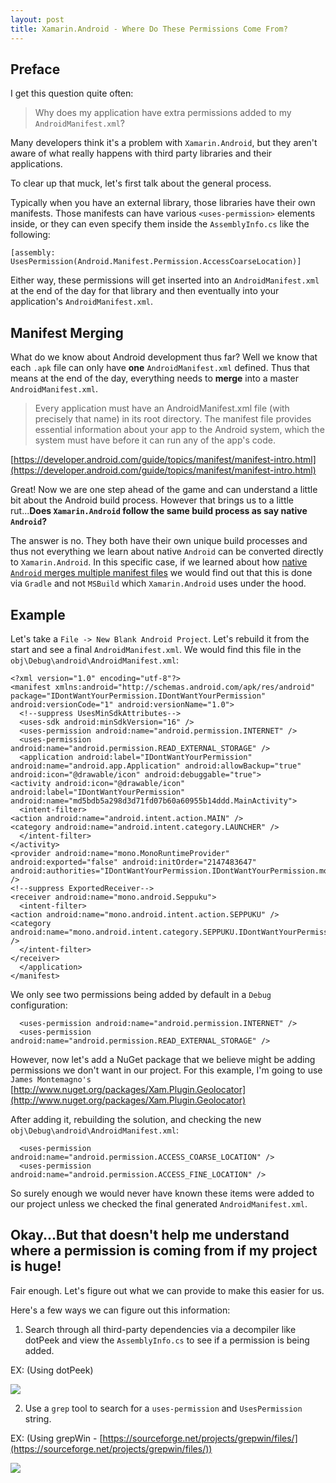 ```yaml
---
layout: post
title: Xamarin.Android - Where Do These Permissions Come From?
---
```


## Preface

I get this question quite often:

> Why does my application have extra permissions added to my `AndroidManifest.xml`?

Many developers think it's a problem with `Xamarin.Android`, but they aren't aware of what really happens with third party libraries and their applications.

To clear up that muck, let's first talk about the general process.

Typically when you have an external library, those libraries have their own manifests. Those manifests can have various `<uses-permission>` elements inside, or they can even specify them inside the `AssemblyInfo.cs` like the following:

    [assembly: UsesPermission(Android.Manifest.Permission.AccessCoarseLocation)]

Either way, these permissions will get inserted into an `AndroidManifest.xml` at the end of the day for that library and then eventually into your application's `AndroidManifest.xml`.

## Manifest Merging

What do we know about Android development thus far? Well we know that each `.apk` file can only have **one** `AndroidManifest.xml` defined. Thus that means at the end of the day, everything needs to **merge** into a master `AndroidManifest.xml`.

> Every application must have an AndroidManifest.xml file (with precisely that name) in its root directory. The manifest file provides essential information about your app to the Android system, which the system must have before it can run any of the app's code.

[https://developer.android.com/guide/topics/manifest/manifest-intro.html](https://developer.android.com/guide/topics/manifest/manifest-intro.html)

Great! Now we are one step ahead of the game and can understand a little bit about the Android build process. However that brings us to a little rut...**Does `Xamarin.Android` follow the same build process as say native `Android`?**

The answer is no. They both have their own unique build processes and thus not everything we learn about native `Android` can be converted directly to `Xamarin.Android`. In this specific case, if we learned about how [native `Android` merges multiple manifest files](https://developer.android.com/studio/build/manifest-merge.html) we would find out that this is done via `Gradle` and not `MSBuild` which `Xamarin.Android` uses under the hood.

## Example

Let's take a `File -> New Blank Android Project`. Let's rebuild it from the start and see a final `AndroidManifest.xml`. We would find this file in the `obj\Debug\android\AndroidManifest.xml`:

    <?xml version="1.0" encoding="utf-8"?>
    <manifest xmlns:android="http://schemas.android.com/apk/res/android" package="IDontWantYourPermission.IDontWantYourPermission" android:versionCode="1" android:versionName="1.0">
      <!--suppress UsesMinSdkAttributes-->
      <uses-sdk android:minSdkVersion="16" />
      <uses-permission android:name="android.permission.INTERNET" />
      <uses-permission android:name="android.permission.READ_EXTERNAL_STORAGE" />
      <application android:label="IDontWantYourPermission" android:name="android.app.Application" android:allowBackup="true" android:icon="@drawable/icon" android:debuggable="true">
    <activity android:icon="@drawable/icon" android:label="IDontWantYourPermission" android:name="md5bdb5a298d3d71fd07b60a60955b14ddd.MainActivity">
      <intent-filter>
    <action android:name="android.intent.action.MAIN" />
    <category android:name="android.intent.category.LAUNCHER" />
      </intent-filter>
    </activity>
    <provider android:name="mono.MonoRuntimeProvider" android:exported="false" android:initOrder="2147483647" android:authorities="IDontWantYourPermission.IDontWantYourPermission.mono.MonoRuntimeProvider.__mono_init__" />
    <!--suppress ExportedReceiver-->
    <receiver android:name="mono.android.Seppuku">
      <intent-filter>
    <action android:name="mono.android.intent.action.SEPPUKU" />
    <category android:name="mono.android.intent.category.SEPPUKU.IDontWantYourPermission.IDontWantYourPermission" />
      </intent-filter>
    </receiver>
      </application>
    </manifest>

We only see two permissions being added by default in a `Debug` configuration:

      <uses-permission android:name="android.permission.INTERNET" />
      <uses-permission android:name="android.permission.READ_EXTERNAL_STORAGE" />

However, now let's add a NuGet package that we believe might be adding permissions we don't want in our project. For this example, I'm going to use `James Montemagno's` [http://www.nuget.org/packages/Xam.Plugin.Geolocator](http://www.nuget.org/packages/Xam.Plugin.Geolocator)

After adding it, rebuilding the solution, and checking the new `obj\Debug\android\AndroidManifest.xml`:

      <uses-permission android:name="android.permission.ACCESS_COARSE_LOCATION" />
      <uses-permission android:name="android.permission.ACCESS_FINE_LOCATION" />

So surely enough we would never have known these items were added to our project unless we checked the final generated `AndroidManifest.xml`.

## Okay...But that doesn't help me understand where a permission is coming from if my project is huge!

Fair enough. Let's figure out what we can provide to make this easier for us.

Here's a few ways we can figure out this information:

1) Search through all third-party dependencies via a decompiler like dotPeek and view the `AssemblyInfo.cs` to see if a permission is being added.

EX: (Using dotPeek)

![](http://content.screencast.com/users/JDouglas2529/folders/Snagit/media/cc36c438-038a-4efb-938c-7fbd14cd30f5/12.05.2016-13.49.png)

2) Use a `grep` tool to search for a `uses-permission` and `UsesPermission` string.

EX: (Using grepWin - [https://sourceforge.net/projects/grepwin/files/](https://sourceforge.net/projects/grepwin/files/))

![](http://content.screencast.com/users/JDouglas2529/folders/Snagit/media/a2d541f4-85e1-451f-838b-f9999014190c/12.05.2016-13.46.png)





